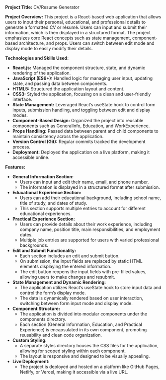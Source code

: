 <strong>Project Title:</strong> CV/Resume Generator

<strong>Project Overview:</strong>
This project is a React-based web application that allows users to input their personal, educational, and professional details to generate a formatted CV or résumé. Users can input and submit their information, which is then displayed in a structured format. The project emphasizes core React concepts such as state management, component-based architecture, and props. Users can switch between edit mode and display mode to easily modify their details.

<strong>Technologies and Skills Used:</strong>

<ul>
  <li><strong>React.js:</strong> Managed the component structure, state, and dynamic rendering of the application.</li>
  <li><strong>JavaScript (ES6+):</strong> Handled logic for managing user input, updating state, and passing data between components.</li>
  <li><strong>HTML5:</strong> Structured the application layout and content.</li>
  <li><strong>CSS3:</strong> Styled the application, focusing on a clean and user-friendly interface.</li>
  <li><strong>State Management:</strong> Leveraged React’s useState hook to control form inputs, submission handling, and toggling between edit and display modes.</li>
  <li><strong>Component-Based Design:</strong> Organized the project into reusable components such as GeneralInfo, Education, and WorkExperience.</li>
  <li><strong>Props Handling:</strong> Passed data between parent and child components to maintain consistency across the application.</li>
  <li><strong>Version Control (Git):</strong> Regular commits tracked the development process.</li>
  <li><strong>Deployment:</strong> Deployed the application on a live platform, making it accessible online.</li>
</ul>

<strong>Features:</strong>

<ul>
  <li><strong>General Information Section:</strong>
    <ul>
      <li>Users can input and edit their name, email, and phone number.</li>
      <li>The information is displayed in a structured format after submission.</li>
    </ul>
  </li>
  <li><strong>Educational Experience Section:</strong>
    <ul>
      <li>Users can add their educational background, including school name, title of study, and dates of study.</li>
      <li>This section supports multiple entries to account for different educational experiences.</li>
    </ul>
  </li>
  <li><strong>Practical Experience Section:</strong>
    <ul>
      <li>Users can provide details about their work experience, including company name, position title, main responsibilities, and employment dates.</li>
      <li>Multiple job entries are supported for users with varied professional backgrounds.</li>
    </ul>
  </li>
  <li><strong>Edit and Submit Functionality:</strong>
    <ul>
      <li>Each section includes an edit and submit button.</li>
      <li>On submission, the input fields are replaced by static HTML elements displaying the entered information.</li>
      <li>The edit button reopens the input fields with pre-filled values, allowing users to make changes and resubmit.</li>
    </ul>
  </li>
  <li><strong>State Management and Dynamic Rendering:</strong>
    <ul>
      <li>The application utilizes React’s useState hook to store input data and control the form’s display mode.</li>
      <li>The data is dynamically rendered based on user interaction, switching between form input mode and display mode.</li>
    </ul>
  </li>
  <li><strong>Component Structure:</strong>
    <ul>
      <li>The application is divided into modular components under the components directory.</li>
      <li>Each section (General Information, Education, and Practical Experience) is encapsulated in its own component, promoting reusability and clean code organization.</li>
    </ul>
  </li>
  <li><strong>Custom Styling:</strong>
    <ul>
      <li>A separate styles directory houses the CSS files for the application, allowing for scoped styling within each component.</li>
      <li>The layout is responsive and designed to be visually appealing.</li>
    </ul>
  </li>
  <li><strong>Live Deployment:</strong>
    <ul>
      <li>The project is deployed and hosted on a platform like GitHub Pages, Netlify, or Vercel, making it accessible via a live URL.</li>
    </ul>
  </li>
</ul>


